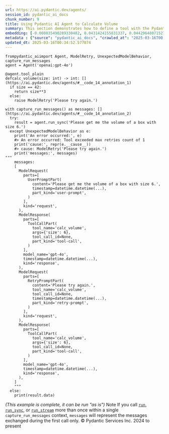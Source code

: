 ```yaml
---
url: https://ai.pydantic.dev/agents/
session_id: pydantic_ai_docs
chunk_number: 9
title: Using Pydantic AI Agent to Calculate Volume
summary: This section demonstrates how to define a tool with the Pydantic AI Agent to calculate the volume of a box. If the input size is 42, the volume is computed as size cubed; otherwise, it raises a ModelRetry exception. It also captures and displays messages during the execution, handling unexpected model behavior.
embedding: [-0.008035490289330482, 0.0431424155831337, 0.04429648071527481, -0.011307389475405216, -0.026887277141213417, 0.006807760335505009, 0.00018694100435823202, 0.013173538260161877, -0.026838168501853943, -0.03425365313887596, -0.002639618469402194, -0.026273412629961967, -0.024996573105454445, -0.009508765302598476, -0.011626598425209522, 0.007188356481492519, -0.015543055720627308, 0.016083257272839546, -0.01184145174920559, 0.02268844097852707, 0.028213225305080414, -0.019926050677895546, 0.01080401986837387, -0.005346762016415596, 0.009815697558224201, -0.027255596593022346, 0.013689184561371803, 0.03187185898423195, 0.011172338388860226, -0.031429875642061234, 0.014425822533667088, -0.02061357907950878, -0.053037915378808975, -0.047562241554260254, -0.019189411774277687, -0.007740834727883339, 0.00595141900703311, 0.0020395657047629356, -0.013480470515787601, 0.011540657840669155, 0.024247657507658005, -0.04331429675221443, 0.054265644401311874, 0.050926219671964645, -0.0024462509900331497, 0.038771700114011765, 0.001246145460754633, 0.024517759680747986, 0.022135963663458824, 0.022430619224905968, -0.028458770364522934, 0.034671083092689514, 0.02271299622952938, -0.006905978545546532, 0.011798480525612831, -0.01712682656943798, -0.019385850057005882, 0.012209770269691944, 0.013689184561371803, -0.038894470781087875, 0.021006451919674873, -0.03398355469107628, -0.02046625129878521, 0.001104956609196961, -0.021497543901205063, 0.015346619300544262, -0.008759850636124611, 0.030668683350086212, -0.035923365503549576, -0.0035819008480757475, -0.036782778799533844, 0.016967222094535828, -0.04886363446712494, -0.01612008921802044, -0.02207457646727562, -0.04304419830441475, 0.005368247628211975, 0.04353528842329979, 0.0066358782351017, -0.03744575008749962, -0.005561614874750376, -0.030349474400281906, 0.012307988479733467, 0.027574805542826653, -0.014401267282664776, -0.003348632249981165, -0.04007309302687645, -0.012792942114174366, -0.009128169156610966, -0.04505767300724983, -0.040637847036123276, -0.004484282340854406, 0.012056304141879082, 0.044591136276721954, 0.07273069769144058, -0.004109824541956186, 0.02108011581003666, -0.010902238078415394, 0.04252855107188225, 0.003775268327444792, 0.025585884228348732, -0.021313384175300598, -0.04491034522652626, 0.03484296426177025, -0.0038121002726256847, -0.014978300780057907, 0.011976501904428005, -0.029612837359309196, -0.013345420360565186, -0.0003867348132189363, -0.04328974336385727, 0.00260585593059659, 0.0003552742418833077, -0.031577203422784805, -0.07675764709711075, -0.008336283266544342, -0.017053162679076195, 1.65455730893882e-05, 0.016046425327658653, -0.011448577977716923, -0.041006166487932205, 0.010533919557929039, -0.01936129480600357, -0.034032661467790604, 0.0010075055761262774, 0.021129224449396133, 0.016783062368631363, -0.0238302294164896, -0.015187014825642109, 0.030668683350086212, 0.03192096948623657, 0.0041865576058626175, 0.03658634051680565, -0.0026580344419926405, -0.002183823846280575, -0.05146642401814461, -0.02580687403678894, 0.010490949265658855, -0.046236295253038406, 0.05829259753227234, 5.227442306932062e-05, 0.0017080786637961864, -0.04687471315264702, 0.020073378458619118, -0.01835455745458603, 0.014352158643305302, -0.0649714469909668, 0.014278494752943516, -0.011338082142174244, -0.0065744915045797825, 0.0282868891954422, 0.04056418314576149, -0.015678105875849724, -0.01700405403971672, -0.030177591368556023, -0.01365235261619091, 0.005963696166872978, 0.03808417171239853, 0.022148240357637405, -0.04491034522652626, -0.03501484543085098, -0.0005847061984241009, -0.026617176830768585, -0.028360553085803986, -0.019385850057005882, -0.000508740427903831, -0.008017074316740036, -0.03611980378627777, -0.04083428531885147, -0.07828003168106079, 0.00015039686695672572, -0.012707000598311424, -0.009036089293658733, -0.028335997834801674, 0.016193753108382225, -0.03398355469107628, -0.0811774805188179, -0.03918912634253502, -0.048323433846235275, -0.013664629310369492, -0.02108011581003666, -0.010767187923192978, -0.04935472831130028, -0.05583713948726654, 0.015972761437296867, -0.003683188697323203, 0.0396556630730629, 0.016046425327658653, 0.007759250700473785, 0.04466480016708374, 0.007820636965334415, 1.4243581063055899e-05, 0.06693581491708755, 0.00812143087387085, -0.03774040564894676, -0.010828574188053608, 0.05122087523341179, 0.00906064361333847, 0.008643215522170067, -0.0034130881540477276, -0.015027409419417381, 0.04326518997550011, 0.06276153028011322, -0.02902352623641491, 0.0069796424359083176, -0.0766594335436821, 0.00707172229886055, 0.02246745117008686, -0.05195751413702965, -0.01685672625899315, 0.016905834898352623, -0.04513133689761162, 0.03076690249145031, -0.04574520140886307, -0.03695465996861458, 0.021043283864855766, -0.05829259753227234, 0.0312579944729805, -0.0377158522605896, 0.03265760466456413, 0.0005889264866709709, 0.03707743063569069, 0.045229557901620865, -0.031110666692256927, -0.04166914150118828, 0.007188356481492519, 0.0330013707280159, -0.05966765433549881, -0.0006111791008152068, 0.05235038697719574, 0.016807617619633675, 0.0029097190126776695, -0.010822435840964317, -0.03793684393167496, 0.036414459347724915, -0.049919482320547104, 0.03820694237947464, 0.04090794920921326, 0.018796538934111595, 0.009177278727293015, 0.011958085931837559, -0.0017679305747151375, 0.03278037905693054, -0.004039230290800333, 0.01303848810493946, 0.03948378190398216, -0.005340623669326305, -0.03302592411637306, 0.05338168144226074, 0.06177935004234314, 0.04552420973777771, -0.0417182482779026, -0.008409947156906128, -0.0065744915045797825, -0.011215309612452984, 0.0014141909778118134, -0.039999429136514664, -0.015972761437296867, -0.05691754072904587, -0.011258279904723167, 0.03128254786133766, 0.008354699239134789, -0.07120831310749054, 0.00893787108361721, 0.005644486751407385, -0.01813356578350067, 0.038747143000364304, -0.026273412629961967, -0.0014080522814765573, -0.024849245324730873, 0.02136249467730522, -0.0042540826834738255, 0.039508335292339325, 0.007304990664124489, -0.06207400560379028, 0.022762104868888855, 0.001331319217570126, -0.0009307724540121853, 0.0337134525179863, -0.010730355978012085, -0.029490062966942787, 0.021743090823292732, 0.0035573462955653667, 0.021509820595383644, 0.026568066328763962, -0.0058992402628064156, 0.03400810807943344, -0.0049446807242929935, -0.02206229977309704, -0.016942666843533516, 0.01961911842226982, -0.01921396702528, 0.02804134227335453, -0.03130710497498512, 0.009300051257014275, -0.005276167765259743, 0.04763590544462204, 0.009686785750091076, 0.009300051257014275, -0.020674966275691986, -0.024996573105454445, -0.005316068883985281, 0.0007918855408206582, -0.024726472795009613, -0.033443354070186615, 0.05200662463903427, -0.018784262239933014, -0.011239863932132721, 0.05406920984387398, 0.01216679997742176, 0.03513761982321739, 0.07145386189222336, -0.0454014390707016, -0.02220962755382061, 0.008360838517546654, -0.03798595070838928, 0.049060072749853134, -0.035063955932855606, 0.05598446726799011, 0.001625207019969821, -0.01284205075353384, -0.018268615007400513, 0.027108268812298775, -0.03088967502117157, -0.0352603904902935, 0.03025125525891781, 0.005435772705823183, -0.009815697558224201, -0.0020625856705009937, 0.01464681327342987, -0.021166056394577026, -0.020773183554410934, -0.009846391156315804, 0.032952260226011276, 0.02966194599866867, 0.004889432806521654, -0.05333257094025612, -0.016954945400357246, -0.004603985697031021, 0.06217222288250923, -0.016218306496739388, 0.004453588742762804, -0.045475102961063385, -0.0035235837567597628, -0.004490420687943697, 0.003996259532868862, 0.04078517481684685, 0.039262790232896805, -0.0012990912655368447, 0.005994389299303293, 0.027329258620738983, 0.022798936814069748, 0.03805961459875107, 0.017225045710802078, 0.02148526720702648, 0.006562214344739914, -0.014683645218610764, 0.01098204031586647, -0.014462653547525406, 0.01970505900681019, -0.06055162101984024, 0.02791856974363327, 0.044738464057445526, -0.01970505900681019, -0.011540657840669155, 0.01650068536400795, -0.015358896926045418, -0.043731726706027985, -0.01948406733572483, 0.03805961459875107, 0.052792370319366455, -0.014966023154556751, -0.047095704823732376, -0.055640701204538345, -0.02306903712451458, -0.028606098145246506, -0.0005402009701356292, 0.007188356481492519, -0.0005670575774274766, 0.025143900886178017, 0.0543147549033165, 0.0036218021996319294, -0.008815097622573376, 0.015972761437296867, 0.015800878405570984, 0.026469849050045013, -0.007974103093147278, 0.021509820595383644, -0.015088795684278011, 0.01587454229593277, 0.0590292364358902, -0.0490846261382103, -0.016046425327658653, 0.005153394769877195, 0.007126969750970602, 0.025733212009072304, 0.023363692685961723, 0.00030616504955105484, 0.028385106474161148, 0.017028609290719032, -0.007249742746353149, 0.015849988907575607, -0.02939184568822384, 0.0253157839179039, -0.00038539196248166263, 0.030816011130809784, 0.03904179856181145, 0.025855984538793564, 0.012528980150818825, -0.010521641932427883, 0.05298880860209465, -0.04122715815901756, -0.0003940244496334344, -0.02395300380885601, 0.006562214344739914, -0.05721219629049301, 0.01010421384125948, 0.0324857234954834, 0.01589909754693508, 0.022983096539974213, -0.04989492893218994, -0.08206143975257874, 0.011823035776615143, 0.030840566381812096, -0.032927706837654114, 0.02926907129585743, 0.030987894162535667, -0.04987037554383278, 0.0056199319660663605, -0.01921396702528, -0.008409947156906128, 0.0037599217612296343, 0.012473732233047485, -0.03712654113769531, 0.014548595063388348, -0.031577203422784805, -0.001783277140930295, 0.02468964084982872, -0.00713310856372118, 0.01925079897046089, 0.029956601560115814, -0.03334513306617737, -0.002469270955771208, 0.025512220337986946, -0.0518592968583107, -0.006832314655184746, -0.027255596593022346, -0.0016006523510441184, 0.05991320312023163, -0.01388562098145485, 0.01141788437962532, -0.03511306643486023, -0.07685586810112, -0.02321636490523815, -0.02742747776210308, -0.06384193897247314, 0.06781978160142899, 0.02122744359076023, 0.07503882795572281, -0.013848789036273956, 0.031454429030418396, 0.016954945400357246, -0.007010335568338633, -0.0014656020794063807, -0.029367290437221527, 0.010343621484935284, -0.004533391445875168, -0.01085926778614521, -0.024530036374926567, 0.03314869850873947, 0.0017310986295342445, -0.011780064553022385, 0.0022114478051662445, 0.012068581767380238, 0.011430162005126476, -0.021890416741371155, -0.025978757068514824, 0.025008849799633026, -0.03376256301999092, -0.011878283694386482, 0.010828574188053608, -0.0406869575381279, -0.0029833826702088118, 0.01912802644073963, -0.03486751765012741, 0.044959455728530884, -0.019766446202993393, -0.06285975128412247, -0.0028299165423959494, 0.01573949307203293, -0.03273126855492592, -0.0026488264556974173, 0.03538316488265991, -0.012528980150818825, 0.04225844889879227, 0.04950205609202385, 0.010761049576103687, 0.018919311463832855, -0.0056199319660663605, -0.024652808904647827, 0.010675108060240746, -0.02592964842915535, -0.002151596127077937, -0.023032207041978836, 0.020147042348980904, -0.01786346547305584, 0.014892359264194965, 0.001823178376071155, 0.014450376853346825, 0.05058245733380318, -0.018514161929488182, -0.024370431900024414, 0.010644415393471718, 0.008305590599775314, 0.008342422544956207, 0.003351701656356454, 0.018452774733304977, 0.022123686969280243, 0.014720477163791656, 0.003950219601392746, 0.042626768350601196, -0.011503825895488262, -0.004079131409525871, 0.001675850828178227, -0.0017756038578227162, -0.041374485939741135, -0.001766395871527493, -0.004926264751702547, 0.0028053619898855686, -0.0006905978661961854, 0.020527638494968414, 0.028753425925970078, 0.014192553237080574, -0.011055704206228256, -0.0065437983721494675, 0.019668227061629295, -0.013910175301134586, 0.013689184561371803, -0.01625513844192028, -0.008084598928689957, 0.00838539283722639, 0.026617176830768585, -0.023670624941587448, -0.003532791743054986, -0.014990577474236488, 0.029440954327583313, 0.04601530358195305, -0.002797688590362668, -0.0007957221823744476, 0.007679448463022709, 0.031233439221978188, 0.0017771385610103607, 0.05028780177235603, -0.019201690331101418, 0.041104383766651154, -0.007034890353679657, -0.0031614035833626986, -0.011387191712856293, 0.02022070623934269, -0.00801093503832817, 0.02715737745165825, 0.01598503813147545, 0.035800594836473465, 0.0024738749489188194, -0.01872287504374981, 0.02069951966404915, 0.04876541718840599, -0.029416399076581, -0.008250342682003975, -0.0025245188735425472, 0.0045978473499417305, 0.015714937821030617, -0.0050428989343345165, 8.04258743301034e-05, -0.005322207696735859, -0.027623914182186127, 0.00348675181157887, -0.0029803134966641665, -0.047071151435375214, 0.010257679969072342, 0.00729271350428462, -0.01278066448867321, 0.030496802181005478, 0.02789401449263096, -0.014082057401537895, 0.0124000683426857, -0.024419540539383888, 0.009122030809521675, 0.014045225456357002, 0.0029189269989728928, 0.010251541621983051, -0.039876654744148254, 0.0008762919460423291, -0.020503083243966103, -0.0602569654583931, 0.026027865707874298, -0.002925065578892827, 0.011227586306631565, -0.057997941970825195, 0.006500828079879284, 0.05819438025355339, -0.02319181151688099, -0.022627055644989014, 0.04441925510764122, 0.0028068965766578913, 0.003146057017147541, 0.014462653547525406, -0.006077261175960302, -0.04451747238636017, 0.005791814066469669, -0.013799680396914482, -0.010564612224698067, -0.04456658288836479, -0.040490519255399704, -0.01284205075353384, -0.02718193270266056, -0.044468365609645844, 0.017691582441329956, 0.0981692522764206, -0.019287630915641785, -0.013517302460968494, 0.0012776060029864311, 0.024247657507658005, -0.002596647944301367, 0.0015500085428357124, 0.006617462262511253, -0.037912286818027496, -0.015788601711392403, -0.0077899438329041, 0.009570151567459106, -0.031847305595874786, 0.022663887590169907, 0.043731726706027985, -0.001071194070391357, -0.01984011009335518, 0.023412803187966347, 0.01271927822381258, 0.0004910918069072068, -0.007851330563426018, -0.014438099227845669, 0.026224302127957344, 0.02755025029182434, 0.003416157327592373, -0.010085797868669033, 0.01625513844192028, 0.007734695915132761, -0.018894758075475693, 0.02084684744477272, 0.0006802388816140592, -0.009306189604103565, -0.003456058679148555, -0.04601530358195305, -0.015420283190906048, 0.00539894076064229, 0.003502098610624671, -0.0009860203135758638, 0.013492747209966183, -0.022651610895991325, -0.01947179064154625, -0.010957485996186733, -0.05917656421661377, 0.025364892557263374, 0.012964824214577675, 0.019422682002186775, 0.01079788152128458, 0.016218306496739388, 0.02678905799984932, -0.02133793942630291, 0.04078517481684685, 0.00992619339376688, -0.006276767235249281, 0.0209573432803154, 0.02752569690346718, -0.0018584756180644035, -0.007268158718943596, 0.00867390912026167, -0.0038581399712711573, -0.01774069108068943, -0.0199874360114336, 0.04491034522652626, -0.01887020282447338, -0.014278494752943516, -0.06556075811386108, 0.06276153028011322, 0.07651210576295853, -0.013296310789883137, 0.002366448752582073, -0.002387933898717165, 0.0227007195353508, 0.008851929567754269, -0.00899925734847784, -0.02619974873960018, -0.026764504611492157, 0.03661089390516281, 0.02493518777191639, -0.0050490377470850945, -0.003996259532868862, -0.0022989236749708652, -0.0103006511926651, -0.0104786716401577, -0.04505767300724983, -0.009913915768265724, -0.022897155955433846, 0.0024293698370456696, -0.028876198455691338, -0.008489749394357204, -0.010098075494170189, 0.0044720047153532505, 0.04773412272334099, -0.029612837359309196, -0.006666571367532015, 0.027231041342020035, -0.002527588279917836, 0.013603243045508862, -0.015027409419417381, -0.010134907439351082, -0.014978300780057907, 0.0413990393280983, 0.03101244755089283, -0.007433902472257614, -0.0055831000208854675, 0.016451576724648476, -0.02457914501428604, -0.006335084326565266, 0.019312186166644096, -0.029858382418751717, -0.0024032804649323225, 0.025708656758069992, -0.0019520899513736367, 0.016439298167824745, 0.013996116816997528, 0.006292114034295082, 0.004886363632977009, -0.032804932445287704, 0.014904636889696121, -0.042233895510435104, -0.05578802898526192, 0.031208883970975876, -0.014438099227845669, 0.01564127393066883, -0.010503225959837437, -0.030938783660531044, 0.006740235257893801, 0.0003220871731173247, -0.007882023230195045, -0.0037292283959686756, -0.01322264689952135, 0.016218306496739388, -0.022676164284348488, 0.002777738030999899, -0.000310193543555215, 0.008336283266544342, -0.012203631922602654, 0.01359096635133028, 0.033811669796705246, 0.010939070023596287, -0.014094335027039051, 0.0038397242315113544, -0.02742747776210308, 0.007102415431290865, -0.0007872815476730466, -0.012989378534257412, 0.0018262476660311222, 0.0612882599234581, -0.018698321655392647, 0.008373115211725235, 0.022492004558444023, -0.005997458938509226, -0.012621060013771057, -0.016476130113005638, -0.03224017843604088, -0.00035546606522984803, 0.034548308700323105, 0.010988179594278336, 0.04753768816590309, -0.05397098883986473, 0.0352603904902935, -0.02395300380885601, 0.010233125649392605, 0.00160525634419173, -0.0011226051719859242, 0.024603700265288353, -0.031699977815151215, 0.002719420939683914, -0.006660432554781437, -0.015039687044918537, 0.01278066448867321, -0.0035481383092701435, -0.025512220337986946, -0.0031076904851943254, -0.019926050677895546, -0.002088674809783697, 0.013185814954340458, -0.0040883393958210945, 0.00707172229886055, -0.013554134406149387, 0.007857468910515308, -0.08324006199836731, 0.011724816635251045, 0.03808417171239853, -0.04029408469796181, -0.0059360722079873085, -0.018391389399766922, -0.017691582441329956, 0.023768844082951546, -0.06403837352991104, 0.00020372637663967907, 0.017654750496149063, -0.009263219311833382, -0.0027378369122743607, -0.028360553085803986, 0.04635906592011452, 0.011773926205933094, -0.012265018187463284, -0.009257080964744091, 0.027476586401462555, -0.0032718991860747337, 0.01650068536400795, 0.01545711513608694, -0.05485495552420616, 0.01202561054378748, -0.02642074041068554, 0.011700262315571308, -0.02804134227335453, 0.04343707114458084, 0.05028780177235603, -0.019889218732714653, -0.004143587313592434, -0.005383593961596489, 0.034179989248514175, 0.00029235309921205044, -0.03904179856181145, 0.02917085401713848, -0.009361437521874905, 0.03155265003442764, -0.004849531687796116, -0.013492747209966183, 0.02976016327738762, -0.04019586369395256, 0.03388533368706703, 0.003146057017147541, 0.015714937821030617, 0.020638134330511093, -0.011810758151113987, -0.010079659521579742, 0.003716951236128807, 0.0035604157019406557, 0.006500828079879284, 0.027992233633995056, -0.03174908459186554, -0.0037691297475248575, 0.051171768456697464, 0.06452946364879608, -0.03607069328427315, -0.0035972476471215487, 0.026248857378959656, 0.0028022925835102797, -0.004613193683326244, 0.00949648767709732, -0.011012733913958073, -0.0074891503900289536, -0.0022175863850861788, -0.009564013220369816, -0.0083792544901371, 0.018182674422860146, -0.008281035348773003, -0.01519929151982069, -0.05122087523341179, 0.023609239608049393, -0.013750570826232433, -0.00461626285687089, -0.017888018861413002, 0.00308620510622859, 0.017531977966427803, 0.0015323599800467491, -0.002447785809636116, 0.028704317286610603, 0.028974417597055435, -0.012584228068590164, 0.029711054638028145, 0.027599360793828964, -0.05009136348962784, 0.02136249467730522, 0.017458314076066017, -0.01458542700856924, 0.0025107068940997124, -0.0024170924443751574, 0.02046625129878521, 0.0007911182474344969, -0.006801621522754431, -0.001856940914876759, -0.029097190126776695, -0.009963025338947773, -0.02493518777191639, 0.022283291444182396, 0.011387191712856293, -0.003535861149430275, 0.025487665086984634, 0.028213225305080414, -0.014745031483471394, -0.0083792544901371, 0.0005847061984241009, 0.011651153676211834, -0.035186730325222015, -0.024038944393396378, 0.023118147626519203, 0.010509365238249302, -0.005380524788051844, 0.0027163515333086252, 0.00832400657236576, 0.03936100751161575, -0.011387191712856293, 0.01030678953975439, 0.07449863106012344, -0.013455916196107864, -0.029121745377779007, -0.013075319118797779, -0.014180276542901993, 0.026248857378959656, 0.0034376427065581083, 0.017544254660606384, -0.012792942114174366, 0.040269527584314346, -0.06408748030662537, -0.009189555421471596, -0.0019183274125680327, 0.016783062368631363, 0.004579431377351284, 0.0459170863032341, -0.03189641237258911, 0.04984581843018532, -0.033787116408348083, 0.008667770773172379, 0.04179191216826439, -0.035039402544498444, 0.011804619804024696, -0.04618718475103378, -0.010644415393471718, -0.024628253653645515, 0.02058902382850647, -0.013934730552136898, -0.04095705598592758, -0.018943866714835167, 0.017937129363417625, -0.012007194571197033, 0.019999714568257332, -0.004984581843018532, 0.01760564185678959, -0.01526067778468132, -0.0021899626590311527, 0.027844905853271484, -0.015690382570028305, 0.023498743772506714, -0.028876198455691338, -0.005312999710440636, -0.02914629876613617, 0.005085869692265987, 0.0029465509578585625, 0.07651210576295853, -0.004183488432317972, -0.0132717564702034, -0.0038335854187607765, -0.029318181797862053, -0.015223845839500427, -0.04353528842329979, -0.024849245324730873, 0.058390818536281586, -0.011319666169583797, 0.02209913171827793, 0.0065437983721494675, -0.019312186166644096, -0.005021413788199425, 0.0053037917241454124, 0.009803419932723045, -0.03327146917581558, -0.007851330563426018, 0.01785118691623211, -0.01316126063466072, 0.012111552059650421, 0.02196408063173294, -0.010030549950897694, -0.007262020371854305, -0.0033118005376309156, 0.006991919595748186, 0.03189641237258911, -0.020306646823883057, 0.00740934768691659, 0.009754311293363571, -0.0031951661221683025, 0.0007374050328508019, 0.056622885167598724, 0.02222190424799919, 0.04203746095299721, 0.02144843526184559, 0.024714196100831032, -0.02715737745165825, -0.005309930071234703, -0.016304248943924904, 0.01004896592348814, -0.011319666169583797, -0.026518957689404488, 0.010466394014656544, 0.05672110617160797, -0.012915714643895626, -0.04034319147467613, -0.03076690249145031, 0.02034347876906395, -0.011823035776615143, -0.008268758654594421, -0.0049508195370435715, 0.0023418942000716925, 0.0070839994587004185, -0.005254682619124651, -0.0590292364358902, 0.014315326698124409, -0.008508165366947651, -0.010220848023891449, 0.0038796253502368927, -0.0016190683236345649, -0.027476586401462555, 0.01109253615140915, 0.008145985193550587, 0.026739949360489845, -0.018649211153388023, 0.017212769016623497, 0.024284489452838898, 0.010816297493875027, 0.02259022369980812, 0.018403666093945503, -0.031675420701503754, -0.010226987302303314, 0.041521813720464706, -0.028311442583799362, -0.004852600861340761, -0.006353500299155712, 0.023879339918494225, -0.001675850828178227, 0.01452404074370861, 0.02867976203560829, -0.019287630915641785, -0.019078917801380157, 0.04080972820520401, 0.003244275227189064, 0.027476586401462555, 0.03855070844292641, -0.0005731962155550718, 0.007986380718648434, 0.02791856974363327, 0.033566124737262726, 0.005696665029972792, 0.010061243548989296, 0.03386078029870987, -0.03437642753124237, 0.021522099152207375, 0.026617176830768585, -0.009533319622278214, 0.01650068536400795, -0.005641417112201452, -0.00021638732869178057, 0.01936129480600357, 0.004398341290652752, -0.004023883491754532, -0.03960655629634857, 0.010619860142469406, -0.006031221244484186, 0.04712025821208954, 0.018514161929488182, -0.005629139952361584, 0.009134307503700256, -0.020662687718868256, -0.0034468506928533316, -0.0132717564702034, -0.021730812266469002, -0.0076855868101119995, -0.029244517907500267, -0.030324919149279594, -0.0008348560659214854, -0.06359639018774033, 0.00512270163744688, -0.015358896926045418, -0.045720648020505905, 0.03238750621676445, -0.0027025395538657904, -0.0006177014438435435, -0.03761763125658035, 0.03609524667263031, 0.03511306643486023, 0.011135506443679333, 0.044959455728530884, 0.01651296205818653, -0.001608325750567019, 0.013848789036273956, -0.010055105201900005, -0.006568353157490492, 0.010503225959837437, -0.004407548811286688, -0.007403209339827299, -0.011577489785850048, -0.006549937184900045, 4.126801650272682e-05, -0.004039230290800333, -0.028262333944439888, -0.014560872688889503, 0.00043430933146737516, -0.010840851813554764, 0.02840966172516346, 0.003052442567422986, -0.0528905875980854, -0.015702661126852036, 0.03909090906381607, 0.0035143757704645395, 0.02681361325085163, 0.00824420340359211, -0.0441737100481987, -0.016083257272839546, -0.034548308700323105, 0.013148983009159565, -0.0047144815325737, 0.016660289838910103, 0.0017986238235607743, -0.02073635160923004, 0.009827975183725357, -0.029858382418751717, 0.0002023835404543206, 0.005945280194282532, 0.027378369122743607, -0.0008149055065587163, 0.0518592968583107, 0.024886077269911766, 0.003363979049026966, 0.01185372844338417, -0.046236295253038406, 0.011080259457230568, -0.03697921335697174, -0.019938327372074127, -0.004401410464197397, -0.04184102267026901, -9.097667498281226e-05, -0.008188956417143345, 0.012964824214577675, 0.03039858303964138, 0.016463853418827057, -0.0024201618507504463, 0.015408005565404892, 0.005098146852105856, 0.00557696120813489, 0.03862437233328819, 0.05686843395233154, 0.0167585089802742, -0.019287630915641785, -0.0046899267472326756, -0.00911589153110981, 0.006881424225866795, 0.015346619300544262, -0.014180276542901993, -0.0014970627380535007, -0.036021582782268524, -0.016439298167824745, 0.045450545847415924, 0.00905450526624918, -0.007120831403881311, 0.02405122108757496, -0.02715737745165825, -0.002387933898717165, 0.006022013258188963, 0.030447691679000854, -0.03260849788784981, 0.023351415991783142, 0.047095704823732376, -0.01488008163869381, -0.02926907129585743, -0.012707000598311424, -0.007808359805494547, 0.031454429030418396, -0.05858725309371948, 0.035284947603940964, 0.06448035687208176, 0.008145985193550587, -0.04753768816590309, 0.0031491261906921864, -0.00713310856372118, -0.020883679389953613, -0.005362108815461397, 0.001390403718687594, -0.0065069664269685745, -0.022123686969280243, -0.01271927822381258, 0.014806418679654598, 0.00794341042637825, -0.019054362550377846, 0.013541856780648232, 0.008637077175080776, 0.015960484743118286, 0.019312186166644096, -0.024149440228939056, 0.01235095877200365, 0.0264452937990427, 0.03165086731314659, -0.01589909754693508, 0.006967365276068449, -0.032829489558935165, -0.03302592411637306, -0.009631537832319736, 0.018956143409013748, 0.05210484191775322, 0.009625399485230446, 0.02605242095887661, -0.011546796187758446, 0.0009798816172406077, 0.0007389397360384464, 0.02384250797331333, -0.020503083243966103, -0.07042256742715836, 0.02541400119662285, -0.014082057401537895, -0.013627798296511173, 0.054020099341869354, -0.010761049576103687, 0.002908184425905347, 0.0040208143182098866, -0.006353500299155712, -0.003351701656356454, -0.003716951236128807, -0.004232597537338734, -0.011810758151113987, 0.028974417597055435, 0.021153779700398445, 0.016341080889105797, -0.00838539283722639, -0.013026210479438305, -0.008452917449176311, -0.029342735186219215, -0.01388562098145485, 0.013284033164381981, 0.004214181564748287, -0.03302592411637306, 0.009778865613043308, 0.023363692685961723, -0.004051507450640202, -0.011080259457230568, -0.00076042499858886, -0.010441839694976807, 0.030472246930003166, 0.010466394014656544, -0.011264418251812458, 0.005282306112349033, -0.0005114260711707175, -0.017298709601163864, -0.009692925028502941, -0.017888018861413002, 0.01836683414876461, -0.0002697168383747339, 0.015923652797937393, -0.024296768009662628, -0.023375971242785454, 0.00713310856372118, 0.008158262819051743, -0.012621060013771057, 0.012074720114469528, -0.0003629475540947169, 0.008152124471962452, 8.440640158369206e-06, -0.008158262819051743, -0.016942666843533516, 0.03857526183128357, -0.02580687403678894, -0.036144357174634933, 0.030938783660531044, 0.015788601711392403, 0.002592043951153755, -0.003284176578745246, -0.014352158643305302, 0.020245259627699852, 0.036660004407167435, -0.011086397804319859, -0.009146585129201412, 0.009723617695271969, 0.021988635882735252, 0.02096961997449398, 0.046850159764289856, -0.04405093565583229, 0.006009736098349094, 0.008686186745762825, -0.006068053189665079, -0.02681361325085163, 0.023044483736157417, -0.0021577347069978714, -0.0034806132316589355, 0.03643901273608208, 0.008581829257309437, -0.03413088247179985, -0.028213225305080414, -0.0025843707844614983, 0.0132717564702034, -0.031208883970975876, 0.014339881017804146, -0.0029235309921205044, -0.0009292378090322018, -0.005641417112201452, 0.006930533330887556, 0.00027834929642267525, -0.009588567540049553, -0.020785460248589516, 0.0011694123968482018, -0.0197296142578125, -0.03064412996172905, -0.002034961711615324, 0.025659548118710518, 0.0061539942398667336, -0.006623601075261831, 0.013996116816997528, 0.01091451570391655, 0.0295146182179451, 0.015002855099737644, 0.019631395116448402, 0.010319067165255547, 0.004607054870575666, 0.002311200834810734, 0.0099937180057168, 0.01772841438651085, -0.006341223139315844, 0.05362722650170326, 0.007863607257604599, 0.039778437465429306, -0.0026841238141059875, -0.002552142832428217, -0.023646071553230286, 0.012209770269691944, -0.0020748628303408623, -0.0025137763004750013, 0.01394700724631548, -0.022798936814069748, 0.004392202477902174, 0.010454117320477962, -0.010988179594278336, -0.028630653396248817, -0.016942666843533516, -0.013468192890286446, 0.00474824383854866, -0.0352603904902935, -0.01042342372238636, -0.004656164441257715, 0.014462653547525406, -0.002790015423670411, 0.006672710180282593, 0.004300122614949942, 0.024026667699217796, -0.029932046309113503, -0.001772534567862749, -0.03265760466456413, -0.02309359237551689, -0.0010550800943747163, 0.022258736193180084, -0.014082057401537895, -0.00862479954957962, 0.016427021473646164, -0.003142987610772252, 0.0018185743829235435, 0.003529722336679697, 0.008053905330598354, -0.014990577474236488, 0.026568066328763962, -0.0208591241389513, 0.03140532225370407, -0.02011021040380001, 0.0312579944729805, -0.02914629876613617, -0.0032657606061547995, 0.04351073503494263, 0.017274154350161552, -0.03845248743891716, -0.012479870580136776, 0.0041497256606817245, 0.0009384457371197641, 0.01636563427746296, -0.005098146852105856, 0.016844449564814568, 0.03410632535815239, -0.017188213765621185, 0.026150638237595558, 0.00778380548581481, -0.0174705907702446, -0.031429875642061234, -0.023781120777130127, 0.009158862754702568, 0.03314869850873947, -0.01388562098145485, -0.020024267956614494, 0.029932046309113503, -0.016304248943924904, 0.0029219964053481817, 0.014573149383068085, -0.021804476156830788, 0.0049446807242929935, -0.0062215193174779415, -0.007323406636714935, 0.015236123465001583, 0.022025467827916145, 0.014953745529055595, -0.016476130113005638, -0.03538316488265991, -0.004864878486841917, 0.004812699742615223, -0.008293312974274158, -0.024358153343200684, -0.010687385685741901, 0.00899311900138855, -0.022516559809446335, 0.004045368637889624, 0.010165601037442684, -0.011313527822494507, 0.027623914182186127, 0.0221850723028183, -0.037789516150951385, -0.03440098091959953, -0.01612008921802044, -0.0031583341769874096, -0.005002997815608978, -0.017040885984897614, -0.008471333421766758, 0.018158119171857834, -0.010343621484935284, 0.03452375531196594, 0.008747573010623455, -0.02294626459479332, 0.010085797868669033, -0.05009136348962784, -0.003324077697470784, 0.015665829181671143, -0.018317725509405136, 0.011749371886253357, -0.03459741920232773, 0.025340337306261063, 0.02219735085964203, -0.003962497226893902, 0.012154522351920605, -0.003109225071966648, 0.03253483399748802, -0.030619574710726738, 0.010675108060240746, -0.04321607947349548, 0.02144843526184559, 0.045475102961063385, 0.013701461255550385, -0.015469391830265522, -0.014008394442498684, 0.004505767486989498, -0.0065376595593988895, -0.006789344362914562, 0.05470762774348259, -0.022234182804822922, -0.008575690910220146, 0.024886077269911766, -0.001173249096609652, 0.029956601560115814, -0.04768501594662666, 0.03575148433446884, -0.0020625856705009937, -0.006691126152873039, 0.011933530680835247, 0.010392730124294758, -0.008158262819051743, -4.611179610947147e-05, 0.010656692087650299, -0.045106783509254456, -0.03398355469107628, 0.006249143276363611, 0.012013333849608898, 0.001438745530322194, 0.005386663135141134, -0.022123686969280243, 0.03756852447986603, -0.019263075664639473, -0.042749542742967606, -0.005801022052764893, 0.037175651639699936, -0.02057674713432789, 0.02297081984579563, -0.0064087482169270515, 0.010693524032831192, -0.009969163686037064, -0.005478742998093367, -0.0010980506194755435, 0.0036617033183574677, 0.009165001101791859, 0.0049753738567233086, -0.0021654078736901283, -0.04788145050406456, -0.024038944393396378, -0.009214109741151333, -0.0565737783908844, 0.013357697054743767, 0.028213225305080414, 0.0038121002726256847, -0.03278037905693054, -0.02516845613718033, 0.0027010049670934677, -0.025733212009072304, 0.03236294910311699, 0.02568410150706768, 0.011798480525612831, 0.010908377356827259, 0.006660432554781437, -0.013259478844702244, 0.01787574216723442, -0.006433303002268076, 0.02914629876613617, -0.022172795608639717, 0.009122030809521675, 0.020515359938144684, 0.014229385182261467, -0.033173251897096634, 0.004238736350089312, 0.003284176578745246, -0.004042299464344978, 0.013689184561371803, -0.026592621579766273, 0.0008095341618172824, -0.0021209027618169785, 0.010497087612748146, -0.032952260226011276, 0.005021413788199425, 0.011675707995891571, -0.020932788029313087, -0.0179862380027771, 0.00782677624374628, -0.03560415655374527, 0.04157092049717903, -0.0399748720228672, 0.037151094526052475, 0.0029127884190529585, 0.03521128371357918, -0.012424622662365437, -0.013247202150523663, -0.008330144919455051, 0.000690981512889266]
metadata : {"source": "pydantic_ai_docs", "crawled_at": "2025-03-16T00:34:52.576345", "url_path": "/agents/", "chunk_size": 2557}
updated_dt: 2025-03-16T00:34:52.577874
---
```

```
frompydantic_aiimport Agent, ModelRetry, UnexpectedModelBehavior, capture_run_messages
agent = Agent('openai:gpt-4o')

@agent.tool_plain
defcalc_volume(size: int) -> int: [](https://ai.pydantic.dev/agents/#__code_14_annotation_1)
  if size == 42:
    return size**3
  else:
    raise ModelRetry('Please try again.')

with capture_run_messages() as messages: [](https://ai.pydantic.dev/agents/#__code_14_annotation_2)
  try:
    result = agent.run_sync('Please get me the volume of a box with size 6.')
  except UnexpectedModelBehavior as e:
    print('An error occurred:', e)
    #> An error occurred: Tool exceeded max retries count of 1
    print('cause:', repr(e.__cause__))
    #> cause: ModelRetry('Please try again.')
    print('messages:', messages)
"""
    messages:
    [
      ModelRequest(
        parts=[
          UserPromptPart(
            content='Please get me the volume of a box with size 6.',
            timestamp=datetime.datetime(...),
            part_kind='user-prompt',
          )
        ],
        kind='request',
      ),
      ModelResponse(
        parts=[
          ToolCallPart(
            tool_name='calc_volume',
            args={'size': 6},
            tool_call_id=None,
            part_kind='tool-call',
          )
        ],
        model_name='gpt-4o',
        timestamp=datetime.datetime(...),
        kind='response',
      ),
      ModelRequest(
        parts=[
          RetryPromptPart(
            content='Please try again.',
            tool_name='calc_volume',
            tool_call_id=None,
            timestamp=datetime.datetime(...),
            part_kind='retry-prompt',
          )
        ],
        kind='request',
      ),
      ModelResponse(
        parts=[
          ToolCallPart(
            tool_name='calc_volume',
            args={'size': 6},
            tool_call_id=None,
            part_kind='tool-call',
          )
        ],
        model_name='gpt-4o',
        timestamp=datetime.datetime(...),
        kind='response',
      ),
    ]
    """
  else:
    print(result.data)

```

_(This example is complete, it can be run "as is")_
Note
If you call [`run`](https://ai.pydantic.dev/api/agent/#pydantic_ai.agent.Agent.run), [`run_sync`](https://ai.pydantic.dev/api/agent/#pydantic_ai.agent.Agent.run_sync), or [`run_stream`](https://ai.pydantic.dev/api/agent/#pydantic_ai.agent.Agent.run_stream) more than once within a single `capture_run_messages` context, `messages` will represent the messages exchanged during the first call only.
© Pydantic Services Inc. 2024 to present